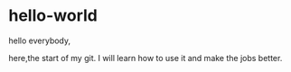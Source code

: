 # hello-world

hello everybody,

here,the start of my git.
I will learn how to use it and make the jobs better.
